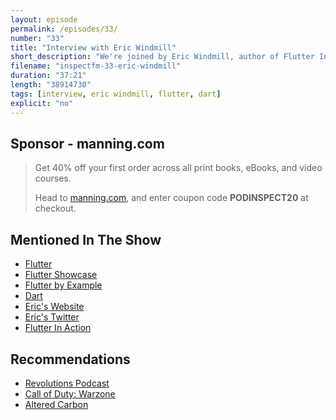 ```yaml
---
layout: episode
permalink: /episodes/33/
number: "33"
title: "Interview with Eric Windmill"
short_description: "We're joined by Eric Windmill, author of Flutter In Action."
filename: "inspectfm-33-eric-windmill"
duration: "37:21"
length: "38914730"
tags: [interview, eric windmill, flutter, dart]
explicit: "no"
---
```


## Sponsor - manning.com

>Get 40% off your first order across all print books, eBooks, and video courses.
>
>Head to [manning.com](http://manning.com/), and enter coupon code **PODINSPECT20** at checkout.

## Mentioned In The Show

- [Flutter](https://flutter.dev)
- [Flutter Showcase](https://flutter.dev/showcase)
- [Flutter by Example](http://www.flutterbyexample.com)
- [Dart](https://dart.dev/)
- [Eric's Website](https://ericwindmill.com/)
- [Eric's Twitter](https://twitter.com/ericwindmill)
- [Flutter In Action](https://www.manning.com/books/flutter-in-action)

## Recommendations

- [Revolutions Podcast](https://www.revolutionspodcast.com/)
- [Call of Duty: Warzone](https://www.callofduty.com/warzone)
- [Altered Carbon](https://www.imdb.com/title/tt2261227/)
